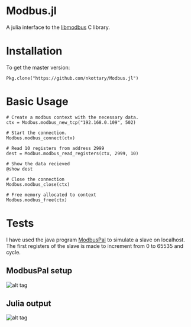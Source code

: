 # Modbus.jl

A julia interface to the [libmodbus](http://www.libmodbus.org) C library.

# Installation

To get the master version:

```
Pkg.clone("https://github.com/nkottary/Modbus.jl")
```

# Basic Usage

```
# Create a modbus context with the necessary data.
ctx = Modbus.modbus_new_tcp("192.168.0.109", 502)

# Start the connection.
Modbus.modbus_connect(ctx)

# Read 10 registers from address 2999
dest = Modbus.modbus_read_registers(ctx, 2999, 10)

# Show the data recieved
@show dest

# Close the connection
Modbus.modbus_close(ctx)

# Free memory allocated to context
Modbus.modbus_free(ctx)
```

# Tests

I have used the java program [ModbusPal](http://modbuspal.sourceforge.net/) to
 simulate a slave on localhost. The first registers of the slave is made to
 increment from 0 to 65535 and cycle.

## ModbusPal setup

![alt tag](https://raw.githubusercontent.com/nkottary/Modbus.jl/master/screenshots/ModbusPalSetup.png)

## Julia output

![alt tag](https://raw.githubusercontent.com/nkottary/Modbus.jl/master/screenshots/JuliaOutput.png)



